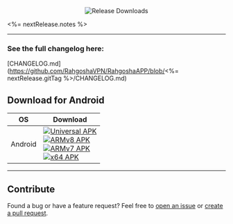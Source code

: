 <div align="center">
  <img src="https://img.shields.io/github/downloads/RahgoshaVPN/RahgoshaAPP/<%= nextRelease.gitTag %>/total?style=flat-square&logo=github" alt="Release Downloads">
</div>

<%= nextRelease.notes %>

---

### See the full changelog here:
[CHANGELOG.md](https://github.com/RahgoshaVPN/RahgoshaAPP/blob/<%= nextRelease.gitTag %>/CHANGELOG.md)

## Download for Android

<table>
  <thead>
    <tr>
      <th>OS</th>
      <th>Download</th>
    </tr>
  </thead>
  <tbody>
    <tr>
      <td>Android</td>
      <td>
        <a href="https://github.com/RahgoshaVPN/RahgoshaAPP/releases/download/<%= nextRelease.gitTag %>/Rahgosha-Android-universal-v<%= nextRelease.version %>.apk">
          <img src="https://img.shields.io/badge/APK-Universal-044d29.svg?logo=android" alt="Universal APK">
        </a><br>
        <a href="https://github.com/RahgoshaVPN/RahgoshaAPP/releases/download/<%= nextRelease.gitTag %>/Rahgosha-Android-arm64-v<%= nextRelease.version %>.apk">
          <img src="https://img.shields.io/badge/APK-ARMv8-168039.svg?logo=android" alt="ARMv8 APK">
        </a><br>
        <a href="https://github.com/RahgoshaVPN/RahgoshaAPP/releases/download/<%= nextRelease.gitTag %>/Rahgosha-Android-arm7-v<%= nextRelease.version %>.apk">
          <img src="https://img.shields.io/badge/APK-ARMv7-45bf55.svg?logo=android" alt="ARMv7 APK">
        </a><br>
        <a href="https://github.com/RahgoshaVPN/RahgoshaAPP/releases/download/<%= nextRelease.gitTag %>/Rahgosha-Android-x86_64-v<%= nextRelease.version %>.apk">
          <img src="https://img.shields.io/badge/APK-x64-96ed89.svg?logo=android" alt="x64 APK">
        </a>
      </td>
    </tr>
  </tbody>
</table>

---

## Contribute

Found a bug or have a feature request? Feel free to [open an issue](https://github.com/RahgoshaVPN/RahgoshaAPP/issues) or [create a pull request](https://github.com/RahgoshaVPN/RahgoshaAPP/pulls).
